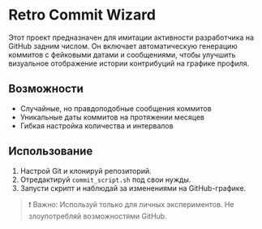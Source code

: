 # Retro Commit Wizard

Этот проект предназначен для имитации активности разработчика на GitHub задним числом. Он включает автоматическую генерацию коммитов с фейковыми датами и сообщениями, чтобы улучшить визуальное отображение истории контрибуций на графике профиля.

## Возможности
- Случайные, но правдоподобные сообщения коммитов
- Уникальные даты коммитов на протяжении месяцев
- Гибкая настройка количества и интервалов

## Использование
1. Настрой Git и клонируй репозиторий.
2. Отредактируй `commit_script.sh` под свои нужды.
3. Запусти скрипт и наблюдай за изменениями на GitHub-графике.

> ❗ Важно: Используй только для личных экспериментов. Не злоупотребляй возможностями GitHub.
